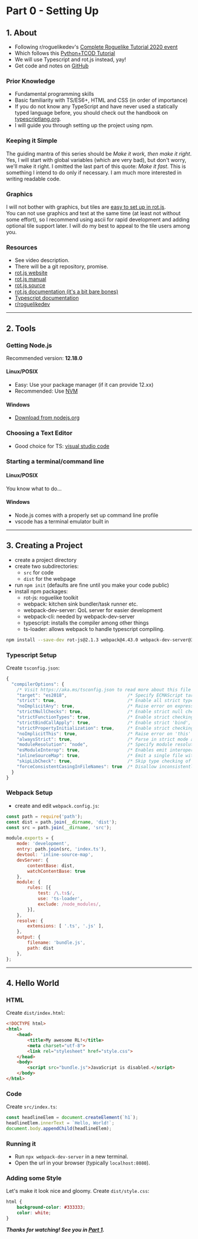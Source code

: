 
Part 0 - Setting Up
===================


## 1. About

- Following r/roguelikedev's [Complete Roguelike Tutorial 2020 event](https://www.reddit.com/r/roguelikedev/comments/grccvt/roguelikedev_does_the_complete_roguelike_tutorial/)
- Which follows this [Python+TCOD Tutorial](http://rogueliketutorials.com/tutorials/tcod/)
- We will use Typescript and rot.js instead, yay!
- Get code and notes on [GitHub](https://github.com/dominik-ro/ts-roguelike-tutorial/)

### Prior Knowledge
- Fundamental programming skills
- Basic familiarity with TS/ES6+, HTML and CSS (in order of importance)
- If you do not know any TypeScript and have never used a statically typed
  language before, you should check out the handbook on [typescriptlang.org](https://typescriptlang.org).
- I will guide you through setting up the project using npm.

### Keeping it Simple
The guiding mantra of this series should be _Make it work, then make it right_.
Yes, I will start with global variables (which are very bad), but don't worry,
we'll make it right. I omitted the last part of this quote: _Make it fast_. This
is something I intend to do only if necessary. I am much more interested in
writing readable code.

### Graphics
I will not bother with graphics, but tiles are
[easy to set up in rot.js](http://ondras.github.io/rot.js/manual/#tiles).  
You can not use graphics and text at the same time (at least not without some
effort), so I recommend using ascii for rapid development and adding optional
tile support later. I will do my best to appeal to the tile users among you.

### Resources
- See video description.
- There will be a git repository, promise.
- [rot.js website](http://ondras.github.io/rot.js/hp/)
- [rot.js manual](http://ondras.github.io/rot.js/manual/#intro)
- [rot.js source](https://github.com/ondras/rot.js)
- [rot.js documentation (it's a bit bare bones)](http://ondras.github.io/rot.js/doc/)
- [Typescript documentation](https://www.typescriptlang.org/docs/index.html)
- [r/roguelikedev](https://www.reddit.com/r/roguelikedev)

--------------------------------------------------------------------------------

## 2. Tools

### Getting Node.js 
Recommended version: __12.18.0__

#### Linux/POSIX
- Easy: Use your package manager (if it can provide 12.xx)
- Recommended: Use [NVM](https://github.com/nvm-sh/nvm)

#### Windows
- [Download from nodejs.org](https://nodejs.org/dist/v12.18.0/node-v12.18.0-x86.msi)


### Choosing a Text Editor
- Good choice for TS: [visual studio code](https://code.visualstudio.com/)


### Starting a terminal/command line

#### Linux/POSIX 
You know what to do...

#### Windows
- Node.js comes with a properly set up command line profile
- vscode has a terminal emulator built in 

--------------------------------------------------------------------------------

## 3. Creating a Project 
- create a project directory 
- create two subdirectories: 
    - `src`  for code 
    - `dist` for the webpage
- run `npm init` (defaults are fine until you make your code public)
- install npm packages: 
  - rot-js:               roguelike toolkit
  - webpack:              kitchen sink bundler/task runner etc.
  - webpack-dev-server:   QoL server for easier development
  - webpack-cli:          needed by webpack-dev-server
  - typescript:           installs the compiler among other things
  - ts-loader:            allows webpack to handle typescript compiling.

```sh
npm install --save-dev rot-js@2.1.3 webpack@4.43.0 webpack-dev-server@3.11.0 webpack-cli@3.3.11 typescript@3.9.5 ts-loader@7.0.5
```

### Typescript Setup
Create `tsconfig.json`:

```javascript
{
  "compilerOptions": {
    /* Visit https://aka.ms/tsconfig.json to read more about this file */
    "target": "es2018",                       /* Specify ECMAScript target version: 'ES3' (default), 'ES5', 'ES2015', 'ES2016', 'ES2017', 'ES2018', 'ES2019', 'ES2020', or 'ESNEXT'. */
    "strict": true,                           /* Enable all strict type-checking options. */
    "noImplicitAny": true,                    /* Raise error on expressions and declarations with an implied 'any' type. */
    "strictNullChecks": true,                 /* Enable strict null checks. */
    "strictFunctionTypes": true,              /* Enable strict checking of function types. */
    "strictBindCallApply": true,              /* Enable strict 'bind', 'call', and 'apply' methods on functions. */
    "strictPropertyInitialization": true,     /* Enable strict checking of property initialization in classes. */
    "noImplicitThis": true,                   /* Raise error on 'this' expressions with an implied 'any' type. */
    "alwaysStrict": true,                     /* Parse in strict mode and emit "use strict" for each source file. */
    "moduleResolution": "node",               /* Specify module resolution strategy: 'node' (Node.js) or 'classic' (TypeScript pre-1.6). */
    "esModuleInterop": true,                  /* Enables emit interoperability between CommonJS and ES Modules via creation of namespace objects for all imports. Implies 'allowSyntheticDefaultImports'. */
    "inlineSourceMap": true,                  /* Emit a single file with source maps instead of having a separate file. */
    "skipLibCheck": true,                     /* Skip type checking of declaration files. */
    "forceConsistentCasingInFileNames": true  /* Disallow inconsistently-cased references to the same file. */
  }
}
```

### Webpack Setup

- create and edit `webpack.config.js`:

```javascript
const path = require('path');
const dist = path.join(__dirname, 'dist');
const src = path.join(__dirname, 'src');

module.exports = {
    mode: 'development',
    entry: path.join(src, 'index.ts'),
    devtool: 'inline-source-map',
    devServer: {
        contentBase: dist,
        watchContentBase: true
    },
    module: {
        rules: [{
            test: /\.ts$/,
            use: 'ts-loader',
            exclude: /node_modules/,
        }],
    },
    resolve: {
        extensions: [ '.ts', '.js' ],
    },
    output: {
        filename: 'bundle.js',
        path: dist
    },
};
```

--------------------------------------------------------------------------------

## 4. Hello World

### HTML

Create `dist/index.html`:

```html
<!DOCTYPE html>
<html>
    <head>
        <title>My awesome RL!</title>
        <meta charset="utf-8">
        <link rel="stylesheet" href="style.css">
    </head>
    <body>
        <script src="bundle.js">JavaScript is disabled.</script>
    </body>
</html>
```

### Code

Create `src/index.ts`:

```typescript
const headlineElem = document.createElement(`h1`);
headlineElem.innerText = `Hello, World!`;
document.body.appendChild(headlineElem);
```

### Running it

- Run `npx webpack-dev-server` in a new terminal.
- Open the url in your browser (typically `localhost:8080`).

### Adding some Style

Let's make it look nice and gloomy. Create `dist/style.css`:

```css
html {
    background-color: #333333;
    color: white;
}
```

***Thanks for watching! See you in [Part 1](./1.md).***

